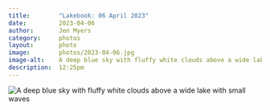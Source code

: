 ```yaml
---
title:        "Lakebook: 06 April 2023"
date:         2023-04-06
author:       Jen Myers
category:     photos
layout:       photo
image:        photos/2023-04-06.jpg
image-alt:    A deep blue sky with fluffy white clouds above a wide lake with small waves
description:  12:25pm
---
```


<div><img alt="A deep blue sky with fluffy white clouds above a wide lake with small waves" src="{{ site.baseurl }}/images/photos/2023-04-06.jpg" /></div>
